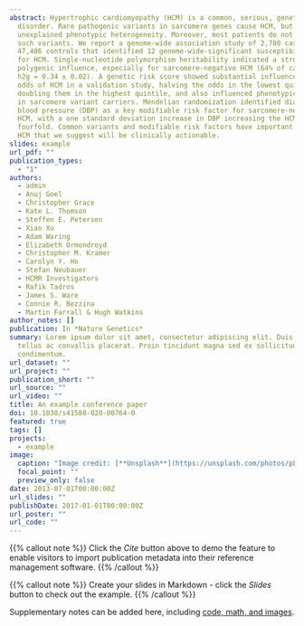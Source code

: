 ```yaml
---
abstract: Hypertrophic cardiomyopathy (HCM) is a common, serious, genetic heart
  disorder. Rare pathogenic variants in sarcomere genes cause HCM, but with
  unexplained phenotypic heterogeneity. Moreover, most patients do not carry
  such variants. We report a genome-wide association study of 2,780 cases and
  47,486 controls that identified 12 genome-wide-significant susceptibility loci
  for HCM. Single-nucleotide polymorphism heritability indicated a strong
  polygenic influence, especially for sarcomere-negative HCM (64% of cases;
  h2g = 0.34 ± 0.02). A genetic risk score showed substantial influence on the
  odds of HCM in a validation study, halving the odds in the lowest quintile and
  doubling them in the highest quintile, and also influenced phenotypic severity
  in sarcomere variant carriers. Mendelian randomization identified diastolic
  blood pressure (DBP) as a key modifiable risk factor for sarcomere-negative
  HCM, with a one standard deviation increase in DBP increasing the HCM risk
  fourfold. Common variants and modifiable risk factors have important roles in
  HCM that we suggest will be clinically actionable.
slides: example
url_pdf: ""
publication_types:
  - "1"
authors:
  - admin
  - Anuj Goel
  - Christopher Grace
  - Kate L. Thomson
  - Steffen E. Petersen
  - Xiao Xu
  - Adam Waring
  - Elizabeth Ormondroyd
  - Christopher M. Kramer
  - Carolyn Y. Ho
  - Stefan Neubauer
  - HCMR Investigators
  - Rafik Tadros
  - James S. Ware
  - Connie R. Bezzina
  - Martin Farrall & Hugh Watkins
author_notes: []
publication: In *Nature Genetics*
summary: Lorem ipsum dolor sit amet, consectetur adipiscing elit. Duis posuere
  tellus ac convallis placerat. Proin tincidunt magna sed ex sollicitudin
  condimentum.
url_dataset: ""
url_project: ""
publication_short: ""
url_source: ""
url_video: ""
title: An example conference paper
doi: 10.1038/s41588-020-00764-0
featured: true
tags: []
projects:
  - example
image:
  caption: "Image credit: [**Unsplash**](https://unsplash.com/photos/pLCdAaMFLTE)"
  focal_point: ""
  preview_only: false
date: 2013-07-01T00:00:00Z
url_slides: ""
publishDate: 2017-01-01T00:00:00Z
url_poster: ""
url_code: ""
---
```


{{% callout note %}}
Click the *Cite* button above to demo the feature to enable visitors to import publication metadata into their reference management software.
{{% /callout %}}

{{% callout note %}}
Create your slides in Markdown - click the *Slides* button to check out the example.
{{% /callout %}}

Supplementary notes can be added here, including [code, math, and images](https://wowchemy.com/docs/writing-markdown-latex/).
